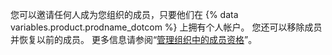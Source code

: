 您可以邀请任何人成为您组织的成员，只要他们在 {% data variables.product.prodname_dotcom %} 上拥有个人帐户。 您还可以移除成员并恢复以前的成员。 更多信息请参阅“[管理组织中的成员资格](/organizations/managing-membership-in-your-organization)”。
